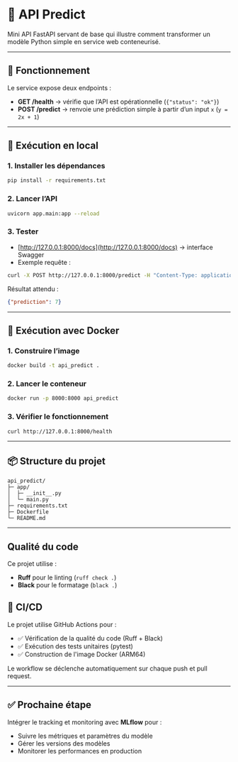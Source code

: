 # 🧠 API Predict

Mini API FastAPI servant de base qui illustre comment transformer un modèle Python simple en service web conteneurisé.

---

## 🚀 Fonctionnement

Le service expose deux endpoints :
- **GET /health** → vérifie que l’API est opérationnelle (`{"status": "ok"}`)
- **POST /predict** → renvoie une prédiction simple à partir d’un input `x` (`y = 2x + 1`)

---

## 🧩 Exécution en local

### 1. Installer les dépendances
```bash
pip install -r requirements.txt
```

### 2. Lancer l’API
```bash
uvicorn app.main:app --reload
```

### 3. Tester
- [http://127.0.0.1:8000/docs](http://127.0.0.1:8000/docs) → interface Swagger  
- Exemple requête :
```bash
curl -X POST http://127.0.0.1:8000/predict -H "Content-Type: application/json" -d '{"x": 3}'
```

Résultat attendu :
```json
{"prediction": 7}
```

---

## 🐳 Exécution avec Docker

### 1. Construire l’image
```bash
docker build -t api_predict .
```

### 2. Lancer le conteneur
```bash
docker run -p 8000:8000 api_predict
```

### 3. Vérifier le fonctionnement
```bash
curl http://127.0.0.1:8000/health
```

---

## 📦 Structure du projet

```
api_predict/
├─ app/
│  ├─ __init__.py
│  └─ main.py
├─ requirements.txt
├─ Dockerfile
└─ README.md
```

---

## Qualité du code
Ce projet utilise :
- **Ruff** pour le linting (`ruff check .`)
- **Black** pour le formatage (`black .`)

## 🚀 CI/CD

Le projet utilise GitHub Actions pour :
- ✅ Vérification de la qualité du code (Ruff + Black)
- ✅ Exécution des tests unitaires (pytest)
- ✅ Construction de l'image Docker (ARM64)

Le workflow se déclenche automatiquement sur chaque push et pull request.

---

## ✅ Prochaine étape

Intégrer le tracking et monitoring avec **MLflow** pour :
- Suivre les métriques et paramètres du modèle
- Gérer les versions des modèles
- Monitorer les performances en production